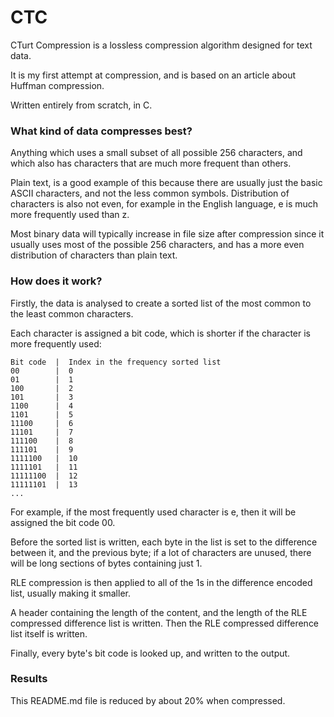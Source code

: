 CTC
===
CTurt Compression is a lossless compression algorithm designed for text data.

It is my first attempt at compression, and is based on an article about Huffman compression.

Written entirely from scratch, in C.

### What kind of data compresses best?
Anything which uses a small subset of all possible 256 characters, and which also has characters that are much more frequent than others.

Plain text, is a good example of this because there are usually just the basic ASCII characters, and not the less common symbols. Distribution of characters is also not even, for example in the English language, e is much more frequently used than z.

Most binary data will typically increase in file size after compression since it usually uses most of the possible 256 characters, and has a more even distribution of characters than plain text.

### How does it work?

Firstly, the data is analysed to create a sorted list of the most common to the least common characters.

Each character is assigned a bit code, which is shorter if the character is more frequently used:

    Bit code  |  Index in the frequency sorted list
    00        |  0
    01        |  1
    100       |  2
    101       |  3
    1100      |  4
    1101      |  5
    11100     |  6
    11101     |  7
    111100    |  8
    111101    |  9
    1111100   |  10
    1111101   |  11
    11111100  |  12
    11111101  |  13
    ...

For example, if the most frequently used character is e, then it will be assigned the bit code 00.

Before the sorted list is written, each byte in the list is set to the difference between it, and the previous byte; if a lot of characters are unused, there will be long sections of bytes containing just 1.

RLE compression is then applied to all of the 1s in the difference encoded list, usually making it smaller.

A header containing the length of the content, and the length of the RLE compressed difference list is written. Then the RLE compressed difference list itself is written.

Finally, every byte's bit code is looked up, and written to the output.

### Results
This README.md file is reduced by about 20% when compressed.